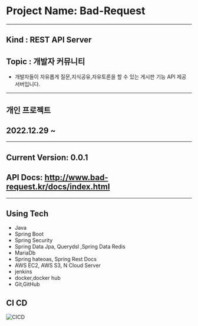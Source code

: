 Project Name: Bad-Request
==
***
Kind : REST API Server
--
Topic : 개발자 커뮤니티
--
- 개발자들이 자유롭게 질문,지식공유,자유토론을 할 수 있는 게시판 기능 API 제공 서버입니다.
***
## 개인 프로젝트
## 2022.12.29 ~
***
## Current Version: 0.0.1

## API Docs: <http://www.bad-request.kr/docs/index.html>
***

## Using Tech
- Java
- Spring Boot
- Spring Security
- Spring Data Jpa, Querydsl ,Spring Data Redis
- MariaDb
- Spring hateoas, Spring Rest Docs
- AWS EC2, AWS S3, N Cloud Server
- jenkins
- docker,docker hub
- Git,GitHub

## CI CD
![CICD](https://user-images.githubusercontent.com/98242564/218407997-00720bc4-9777-4d6d-93dc-5b7116713bbd.png)


